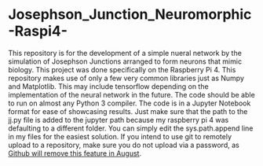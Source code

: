 # Josephson_Junction_Neuromorphic-Raspi4-

This repository is for the development of a simple nueral network by the simulation of Josephson Junctions arranged to form neurons that mimic biology. This project was done specifically on the Raspberry Pi 4. This repository makes use of only a few very common libraries just as Numpy and Matplotlib. This may include tensorflow depending on the implementation of the neural network in the future. The code should be able to run on almost any Python 3 compiler. The code is in a Jupyter Notebook format for ease of showcasing results. Just make sure that the path to the jj.py file is added to the jupyter path because my raspberry pi 4 was defaulting to a different folder. You can simply edit the sys.path.append line in my files for the easiest solution.
If you intend to use git to remotely upload to a repository, make sure you do not upload via a password, as [Github will remove this feature in August](https://github.blog/2020-12-15-token-authentication-requirements-for-git-operations/).
